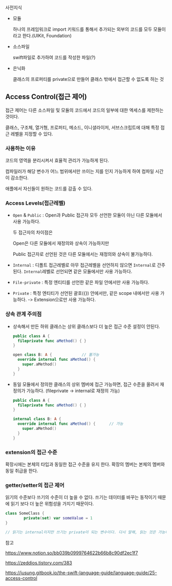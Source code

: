 사전지식

+ 모듈

  하나의 프레임워크로 import 키워드를 통해서 추가되는 외부의 코드를 모두 모듈이라고 한다.(UIKit, Foundation)

+ 소스파일

  swift파일로 추가하여 코드를 작성한 파일(?)

+ 은닉화

  클래스의 프로퍼티를 private으로 만들어 클래스 밖에서 접근할 수 없도록 하는 것



## Access Control(접근 제어)

접근 제어는 다른 소스파일 및 모듈의 코드에서 코드의 일부에 대한 엑세스를 제한하는 것이다. 

클래스, 구조체, 열거형, 프로퍼티, 메소드, 이니셜라이저, 서브스크립트에 대해 특정 접근 레벨을 지정할 수 있다.



### 사용하는 이유

코드의 영역을 분리시켜서 효율적 관리가 가능하게 된다.

컴파일러가 해당 변수가 어느 범위에서만 쓰이는 지를 인지 가능하게 하여 컴파일 시간이 감소한다.

애플에서 자신들이 원하는 코드를 감출 수 있다. 



### Access Levels(접근레벨)

- `Open` & `Public` : Open과 Public 접근자 모두 선언한 모듈이 아닌 다른 모듈에서 사용 가능하다. 

  두 접근자의 차이점은 

  Open은 다른 모듈에서 재정의와 상속이 가능하지만 

  Public 접근자로 선언된 것은 다른 모듈에서는 재정의와 상속이 불가능하다.

- `Internal` : 디폴트 접근레벨로 아무 접근레벨을 선언하지 않으면 `Internal`로 간주된다. `Internal`레벨로 선언되면 같은 모듈에서만 사용 가능하다.

- `File-private` : 특정 엔티티를 선언한 같은 파일 안에서만 사용 가능하다.

- `Private` : 특정 엔티티가 선언된 괄호({}) 안에서만, 같은 scope 내에서만 사용 가능하다. -> Extension으로만 사용 가능하다. 



### 상속 관계 주의점

+ 상속해서 만든 하위 클래스는 상위 클래스보다 더 높은 접근 수준 설정이 안된다.

  ```swift
  public class A {
    fileprivate func aMethod() { }
  } 
  
  open class B: A {				// 불가능
    override internal func aMethod() {
      super.aMethod()
    }
  }
  ```

  

+ 동일 모듈에서 정의한 클래스의 상위 멤버에 접근 가능하면, 접근 수준을 올려서 재정의가 가능하다. (fileprivate -> internal로 재정의 가능)

  ```swift
  public class A {
    fileprivate func aMethod() { }
  } 
  
  internal class B: A {				
    override internal func aMethod() {		// 가능
      super.aMethod()
    }
  }
  ```

  

### extension의 접근 수준

확장시에는 본체의 타입과 동일한 접근 수준을 유지 한다. 확장의 멤버는 본체의 멤버와 동일 취급을 한다. 



### getter/setter의 접근 제어

읽기의 수준보다 쓰기의 수준이 더 높을 수 없다. 쓰기는 데이터를 바꾸는 동작이기 때문에 읽기 보다 더 높은 위험성을 가지기 때문이다. 

```swift
class SomeClass {
		private(set) var someValue = 1 
}

// 읽기는 internal이지만 쓰기는 private이 되는 변수이다. 다시 말해, 읽는 것은 가능하지만 직접적으로 쓰는 것은 불가능하다.
```







참고

https://www.notion.so/bb039b0999764622b66b8c90df2ec1f7

https://zeddios.tistory.com/383

https://jusung.gitbook.io/the-swift-language-guide/language-guide/25-access-control